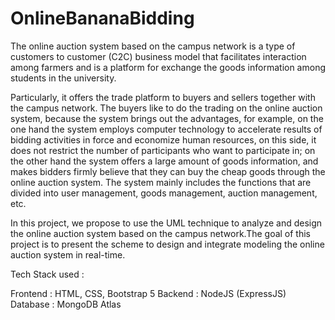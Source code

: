 # OnlineBananaBidding

The online auction system based on the campus network is a type of customers to customer (C2C) business model that facilitates interaction among farmers and is a platform for exchange the goods information among students in the university.

Particularly, it offers the trade platform to buyers and sellers together with the campus network. The buyers like to do the trading on the online auction system, because the system brings out the advantages, for example, on the one hand the system employs computer technology to accelerate results of bidding activities in force and economize human resources, on this side, it does not restrict the number of participants who want to participate in; on the other hand the system offers a large amount of goods information, and makes bidders firmly believe that they can buy the cheap goods through the online auction system. The system mainly includes the functions that are divided into user management, goods management, auction management, etc.

In this project, we propose to use the UML technique to analyze and design the online auction system based on the campus network.The goal of this project is to present the scheme to design and integrate modeling the online auction system in real-time.

Tech Stack used :

Frontend : HTML, CSS, Bootstrap 5
Backend : NodeJS (ExpressJS)
Database : MongoDB Atlas
